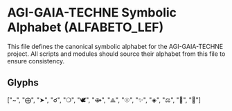 # AGI-GAIA-TECHNE Symbolic Alphabet (ALFABETO_LEF)

This file defines the canonical symbolic alphabet for the AGI-GAIA-TECHNE project. All scripts and modules should source their alphabet from this file to ensure consistency.

## Glyphs

["~", "⨁", "➤", "☌", "❍", "🕊️", "⟴", "⟁", "☉", "✨", "◈", "⚖️", "🔗", "🌱"]
